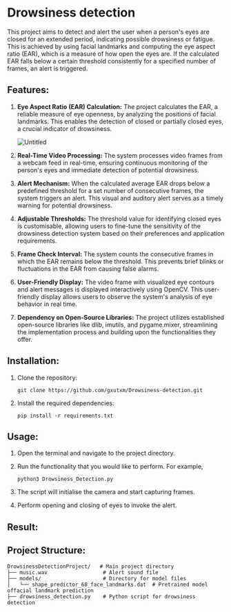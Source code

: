 # Drowsiness detection

This project aims to detect and alert the user when a person's eyes are closed for an extended period, indicating possible drowsiness or fatigue. This is achieved by using facial landmarks and computing the eye aspect ratio (EAR), which is a measure of how open the eyes are. If the calculated EAR falls below a certain threshold consistently for a specified number of frames, an alert is triggered.

## Features:

1. **Eye Aspect Ratio (EAR) Calculation:**
The project calculates the EAR, a reliable measure of eye openness, by analyzing the positions of facial landmarks. This enables the detection of closed or partially closed eyes, a crucial indicator of drowsiness.
    
    ![Untitled](Drowsiness%20detection%200a18e6f80dd34e55a704e9975049d2d2/Untitled.png)
    
2. **Real-Time Video Processing:**
The system processes video frames from a webcam feed in real-time, ensuring continuous monitoring of the person's eyes and immediate detection of potential drowsiness.
3. **Alert Mechanism:**
When the calculated average EAR drops below a predefined threshold for a set number of consecutive frames, the system triggers an alert. This visual and auditory alert serves as a timely warning for potential drowsiness.
4. **Adjustable Thresholds:**
The threshold value for identifying closed eyes is customisable, allowing users to fine-tune the sensitivity of the drowsiness detection system based on their preferences and application requirements.
5. **Frame Check Interval:**
The system counts the consecutive frames in which the EAR remains below the threshold. This prevents brief blinks or fluctuations in the EAR from causing false alarms.
6. **User-Friendly Display:**
The video frame with visualized eye contours and alert messages is displayed interactively using OpenCV. This user-friendly display allows users to observe the system's analysis of eye behavior in real time.
7. **Dependency on Open-Source Libraries:**
The project utilizes established open-source libraries like dlib, imutils, and pygame.mixer, streamlining the implementation process and building upon the functionalities they offer.

## Installation:

1. Clone the repository:
    
    ```
    git clone https://github.com/gxutxm/Drowsiness-detection.git
    ```
    
2. Install the required dependencies:
    
    `pip install -r requirements.txt`
    

## Usage:

1. Open the terminal and navigate to the project directory.
2. Run the functionality that you would like to perform. For example,
    
    ```
    python3 Drowsiness_Detection.py
    ```
    
3. The script will initialise the camera and start capturing frames.
4. Perform opening and closing of eyes to invoke the alert.

## Result:

## Project Structure:

```
DrowsinessDetectionProject/   # Main project directory
├── music.wav                  # Alert sound file
├── models/                    # Directory for model files
│   └── shape_predictor_68_face_landmarks.dat  # Pretrained model offacial landmark prediction
├── drowsiness_detection.py    # Python script for drowsiness detection
```
